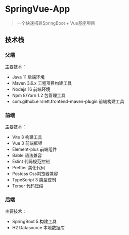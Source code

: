 # SpringVue-App

> 一个快速搭建SpringBoot + Vue基座项目

## 技术栈

### 父端

主要技术：

- Java 11 后端环境
- Maven 3.6.x 工程项目构建工具
- Nodejs 16 前端环境
- Npm 8/Yarn 1.2 包管理工具
- com.github.eirslett.frontend-maven-plugin 前端构建工具

### 前端

主要技术：

- Vite 3 构建工具
- Vue 3 前端框架
- Element-plus 前端组件
- Bable 语法兼容
- Eslint 代码规范控制
- Prettier 美化代码
- Postcss Css浏览器兼容
- TypeScript 3 类型控制
- Terser 代码压缩

### 后端

主要技术：

- SpringBoot 5 构建工具
- H2 Datasource 本地数据库